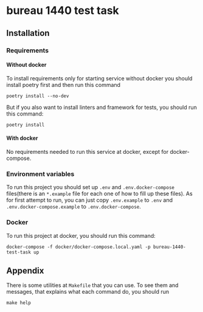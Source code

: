 # bureau 1440 test task

## Installation

### Requirements

#### Without docker
To install requirements only for starting service
without docker you should install poetry first and then run this command
```shell
poetry install --no-dev
```

But if you also want to install linters and framework for tests, you should run this command:

```shell
poetry install
```

#### With docker

No requirements needed to run this service at docker, except for docker-compose.

### Environment variables

To run this project you should set up `.env` and `.env.docker-compose` files(there is an `*.example` file for each one of how to fill up these files).
As for first attempt to run, you can just copy `.env.example` to `.env` and `.env.docker-compose.example` to `.env.docker-compose`.


### Docker

To run this project at docker, you should run this command:

```shell
docker-compose -f docker/docker-compose.local.yaml -p bureau-1440-test-task up
```


## Appendix

There is some utilities at `Makefile` that you can use.
To see them and messages, that explains what each command do, you should run 
```shell
make help
```
